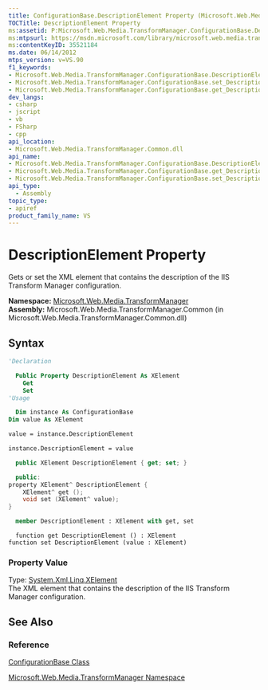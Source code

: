 ```yaml
---
title: ConfigurationBase.DescriptionElement Property (Microsoft.Web.Media.TransformManager)
TOCTitle: DescriptionElement Property
ms:assetid: P:Microsoft.Web.Media.TransformManager.ConfigurationBase.DescriptionElement
ms:mtpsurl: https://msdn.microsoft.com/library/microsoft.web.media.transformmanager.configurationbase.descriptionelement(v=VS.90)
ms:contentKeyID: 35521184
ms.date: 06/14/2012
mtps_version: v=VS.90
f1_keywords:
- Microsoft.Web.Media.TransformManager.ConfigurationBase.DescriptionElement
- Microsoft.Web.Media.TransformManager.ConfigurationBase.set_DescriptionElement
- Microsoft.Web.Media.TransformManager.ConfigurationBase.get_DescriptionElement
dev_langs:
- csharp
- jscript
- vb
- FSharp
- cpp
api_location:
- Microsoft.Web.Media.TransformManager.Common.dll
api_name:
- Microsoft.Web.Media.TransformManager.ConfigurationBase.DescriptionElement
- Microsoft.Web.Media.TransformManager.ConfigurationBase.get_DescriptionElement
- Microsoft.Web.Media.TransformManager.ConfigurationBase.set_DescriptionElement
api_type:
  - Assembly
topic_type:
- apiref
product_family_name: VS
---
```


# DescriptionElement Property

Gets or set the XML element that contains the description of the IIS Transform Manager configuration.

**Namespace:**  [Microsoft.Web.Media.TransformManager](microsoft-web-media-transformmanager-namespace.md)  
**Assembly:**  Microsoft.Web.Media.TransformManager.Common (in Microsoft.Web.Media.TransformManager.Common.dll)

## Syntax

```vb
'Declaration

  Public Property DescriptionElement As XElement
    Get
    Set
'Usage

  Dim instance As ConfigurationBase
Dim value As XElement

value = instance.DescriptionElement

instance.DescriptionElement = value
```

```csharp
  public XElement DescriptionElement { get; set; }
```

```cpp
  public:
property XElement^ DescriptionElement {
    XElement^ get ();
    void set (XElement^ value);
}
```

``` fsharp
  member DescriptionElement : XElement with get, set
```

```jscript
  function get DescriptionElement () : XElement
function set DescriptionElement (value : XElement)
```

### Property Value

Type: [System.Xml.Linq.XElement](https://msdn.microsoft.com/library/bb340098)  
The XML element that contains the description of the IIS Transform Manager configuration.  

## See Also

### Reference

[ConfigurationBase Class](configurationbase-class-microsoft-web-media-transformmanager.md)

[Microsoft.Web.Media.TransformManager Namespace](microsoft-web-media-transformmanager-namespace.md)
